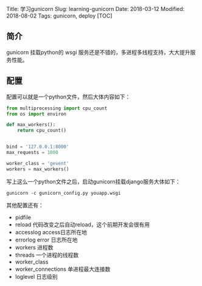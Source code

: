 Title: 学习gunicorn
Slug: learning-gunicorn
Date: 2018-03-12
Modified: 2018-08-02
Tags: gunicorn, deploy 
[TOC]

## 简介

gunicorn 挂载python的 wsgi 服务还是不错的，多进程多线程支持，大大提升服务性能。



## 配置

配置可以就是一个python文件，然后大体内容如下：

```python
from multiprocessing import cpu_count
from os import environ

def max_workers():
    return cpu_count()


bind = '127.0.0.1:8000'
max_requests = 1000

worker_class = 'gevent'
workers = max_workers()

```

写上这么一个python文件之后，启动gunicorn挂载django服务大体如下：

```
gunicorn -c gunicorn_config.py youapp.wsgi
```

其他配置还有：

- pidfile
- reload 代码改变之后自动reload，这个前期开发会很有用
- accesslog access日志所在地
- errorlog error 日志所在地
- workers  进程数
- threads 一个进程的线程数
- worker_class 
- worker_connections 单进程最大连接数
- loglevel 日志级别



